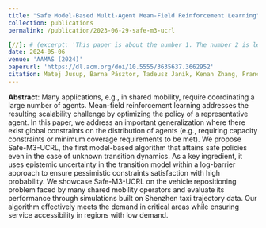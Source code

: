 ```yaml
---
title: "Safe Model-Based Multi-Agent Mean-Field Reinforcement Learning"
collection: publications
permalink: /publication/2023-06-29-safe-m3-ucrl

[//]: # (excerpt: 'This paper is about the number 1. The number 2 is left for future work.')
date: 2024-05-06
venue: 'AAMAS (2024)'
paperurl: 'https://dl.acm.org/doi/10.5555/3635637.3662952'
citation: Matej Jusup, Barna Pásztor, Tadeusz Janik, Kenan Zhang, Francesco Corman, Andreas Krause, and Ilija Bogunovic. 2024. Safe Model-Based Multi-Agent Mean-Field Reinforcement Learning. In Proceedings of the 23rd International Conference on Autonomous Agents and Multiagent Systems (AAMAS '24). International Foundation for Autonomous Agents and Multiagent Systems, Richland, SC, 973–982.
---
```


**Abstract**:
Many applications, e.g., in shared mobility, require coordinating a large number of agents. 
Mean-field reinforcement learning addresses the resulting scalability challenge by optimizing the policy of a 
representative agent. In this paper, we address an important generalization where there exist global constraints on the 
distribution of agents (e.g., requiring capacity constraints or minimum coverage requirements to be met). We propose 
Safe-M3-UCRL, the first model-based algorithm that attains safe policies even in the case of unknown transition dynamics. 
As a key ingredient, it uses epistemic uncertainty in the transition model within a log-barrier approach to ensure 
pessimistic constraints satisfaction with high probability. We showcase Safe-M3-UCRL on the vehicle repositioning 
problem faced by many shared mobility operators and evaluate its performance through simulations built on Shenzhen taxi 
trajectory data. Our algorithm effectively meets the demand in critical areas while ensuring service accessibility in 
regions with low demand.
